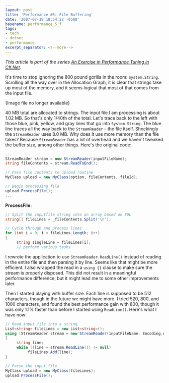 ```yaml
---
layout: post
title: 'Performance #5: File Buffering'
date: '2007-07-19 18:54:22 -0500'
basename: performance_5_f
tags:
- tech
- dotnet
- performance
excerpt_separator: <!--more-->
---
```


_This article is part of the series <a
href="/archive/2007/06/an_exercise_in">An Exercise in Performance Tuning
in C#.Net</a>_.

It's time to stop ignoring the 800 pound gorilla in the room: `System.String`.
Scrolling all the way over in the Allocation Graph, it is clear that strings
take up most of the memory, and it seems logical that most of that comes from
the input file.

<p class="center">{Image file no longer available}</p>
<!--
<p style="text-align: center">
<img alt="filebuffer1.jpg" src="http://www.safnet.com/writing/tech/filebuffer1.jpg" width="214" height="56" />
-->

<!--more-->

40 MB total are allocated to strings. The input file I am processing is about
1.02 MB. So that's only 1/40th of the total. Let's trace back to the left with
those blue, pink, yellow, and gray lines that go into `System.String`. The blue
line traces all the way back to the `StreamReader` &ndash; the file itself.
Shockingly the `StreamReader` uses 8.0 MB. Why does it use more memory than the
file takes? Because `StreamReader` has a lot of overhead and we haven't tweaked
the buffer size, among other things. Here's the original code:

```csharp
...
StreamReader stream = new StreamReader(inputFileName);
string fileContents = stream.ReadToEnd();

// Pass file contents to upload routine
MyClass upload = new MyClass(option, fileContents, fileId);

// Begin processing file
upload.ProcessFile();
...
```

**ProcessFile:**

```csharp
// Split the inputfile string into an array based on EOL
string[] fileLines = _fileContents.Split('\n');

// Cycle through and process lines
for (int i = 0; i < fileLines.Length; i++)
{
     string singleLine = fileLines[i];
     // perform various tasks
```

I rewrote the application to use `StreamReader.ReadLine()` instead of reading in
the entire file and then parsing it by line. Seems like that might be more
efficient. I also wrapped the read in a `using {}` clause to make sure the
stream is properly disposed. This did not result in a meaningful performance
difference, but it might lead me to some other improvements later.

Then I started playing with buffer size. Each line is supposed to be 512
characters, though in the future we might have more. I tried 520, 800, and 1000
characters, and found the best performance gain with 800, though it was only
1.1% faster than before I started using `ReadLine()`. Here's what I have now:

```csharp
// Read input file into a string
List<string> fileLines = new List<string>();
using (StreamReader stream = new StreamReader(inputFileName, Encoding.ASCII, true, 800))
{
     string line;
     while ((line = stream.ReadLine()) != null)
          fileLines.Add(line);
}

// Parse the input file
MyClass upload = new MyClass(fileLines);
upload.ProcessFile();
```
